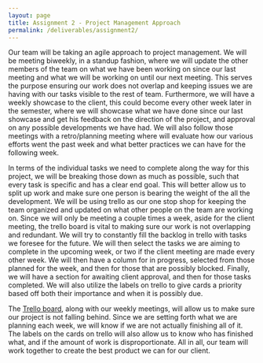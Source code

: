 ```yaml
---
layout: page
title: Assignment 2 - Project Management Approach
permalink: /deliverables/assignment2/
---
```


<p>Our team will be taking an agile approach to project management.  We will be meeting biweekly, in a standup fashion, where we will update the other members of the team on what we have been working on since our last meeting and what we will be working on until our next meeting. This serves the purpose ensuring our work does not overlap and keeping issues we are having with our tasks visible to the rest of team. Furthermore, we will have a weekly showcase to the client, this could become every other week later in the semester, where we will showcase what we have done since our last showcase and get his feedback on the direction of the project, and approval on any possible developments we have had. We will also follow those meetings with a retro/planning meeting where will evaluate how our various efforts went the past week and what better practices we can have for the following week.</p>
<p>In terms of the individual tasks we need to complete along the way for this project, we will be breaking those down as much as possible, such that every task is specific and has a clear end goal. This will better allow us to split up work and make sure one person is bearing the weight of the all the development.  We will be using trello as our one stop shop for keeping the team organized and updated on what other people on the team are working on.  Since we will only be meeting a couple times a week, aside for the client meeting, the trello board is vital to making sure our work is not overlapping and redundant. We will try to constantly fill the backlog in trello with tasks we foresee for the future. We will then select the tasks we are aiming to complete in the upcoming week, or two if the client meeting are made every other week. We will then have a column for in progress, selected from those planned for the week, and then for those that are possibly blocked.  Finally, we will have a section for awaiting client approval, and then for those tasks completed.  We will also utilize the labels on trello to give cards a priority based off both their importance and when it is possibly due.</p>
<p>The <a href="https://trello.com/b/qlVDls1k/engineering-team">Trello board</a>, along with our weekly meetings, will allow us to make sure our project is not falling behind.  Since we are setting forth what we are planning each week, we will know if we are not actually finishing all of it.  The labels on the cards on trello will also allow us to know who has finished what, and if the amount of work is disproportionate.  All in all, our team will work together to create the best product we can for our client.</p>




